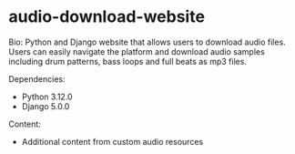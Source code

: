 # audio-download-website

Bio:
Python and Django website that allows users to download audio files. Users can easily navigate the platform and download audio samples including drum patterns, bass loops and full beats as mp3 files. 

Dependencies:
- Python 3.12.0
- Django 5.0.0

Content:
- Additional content from custom audio resources
